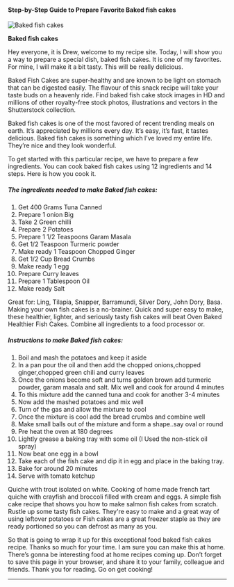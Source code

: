             

#### Step-by-Step Guide to Prepare Favorite Baked fish cakes

![Baked fish cakes](https://img-global.cpcdn.com/recipes/3599b09c3f65a6d7/751x532cq70/baked-fish-cakes-recipe-main-photo.jpg)

**Baked fish cakes**

Hey everyone, it is Drew, welcome to my recipe site. Today, I will show you a way to prepare a special dish, baked fish cakes. It is one of my favorites. For mine, I will make it a bit tasty. This will be really delicious.

Baked Fish Cakes are super-healthy and are known to be light on stomach that can be digested easily. The flavour of this snack recipe will take your taste buds on a heavenly ride. Find baked fish cake stock images in HD and millions of other royalty-free stock photos, illustrations and vectors in the Shutterstock collection.

Baked fish cakes is one of the most favored of recent trending meals on earth. It’s appreciated by millions every day. It’s easy, it’s fast, it tastes delicious. Baked fish cakes is something which I’ve loved my entire life. They’re nice and they look wonderful.

To get started with this particular recipe, we have to prepare a few ingredients. You can cook baked fish cakes using 12 ingredients and 14 steps. Here is how you cook it.

##### The ingredients needed to make Baked fish cakes:

1.  Get 400 Grams Tuna Canned
2.  Prepare 1 onion Big
3.  Take 2 Green chilli
4.  Prepare 2 Potatoes
5.  Prepare 1 1/2 Teaspoons Garam Masala
6.  Get 1/2 Teaspoon Turmeric powder
7.  Make ready 1 Teaspoon Chopped Ginger
8.  Get 1/2 Cup Bread Crumbs
9.  Make ready 1 egg
10.  Prepare Curry leaves
11.  Prepare 1 Tablespoon Oil
12.  Make ready Salt

Great for: Ling, Tilapia, Snapper, Barramundi, Silver Dory, John Dory, Basa. Making your own fish cakes is a no-brainer. Quick and super easy to make, these healthier, lighter, and seriously tasty fish cakes will beat Oven Baked Healthier Fish Cakes. Combine all ingredients to a food processor or.

##### Instructions to make Baked fish cakes:

1.  Boil and mash the potatoes and keep it aside
2.  In a pan pour the oil and then add the chopped onions,chopped ginger,chopped green chili and curry leaves
3.  Once the onions become soft and turns golden brown add turmeric powder, garam masala and salt. Mix well and cook for around 4 minutes
4.  To this mixture add the canned tuna and cook for another 3-4 minutes
5.  Now add the mashed potatoes and mix well
6.  Turn of the gas and allow the mixture to cool
7.  Once the mixture is cool add the bread crumbs and combine well
8.  Make small balls out of the mixture and form a shape..say oval or round
9.  Pre heat the oven at 180 degrees
10.  Lightly grease a baking tray with some oil (I Used the non-stick oil spray)
11.  Now beat one egg in a bowl
12.  Take each of the fish cake and dip it in egg and place in the baking tray.
13.  Bake for around 20 minutes
14.  Serve with tomato ketchup

Quiche with trout isolated on white. Cooking of home made french tart quiche with crayfish and broccoli filled with cream and eggs. A simple fish cake recipe that shows you how to make salmon fish cakes from scratch. Rustle up some tasty fish cakes. They're easy to make and a great way of using leftover potatoes or Fish cakes are a great freezer staple as they are ready portioned so you can defrost as many as you.

So that is going to wrap it up for this exceptional food baked fish cakes recipe. Thanks so much for your time. I am sure you can make this at home. There’s gonna be interesting food at home recipes coming up. Don’t forget to save this page in your browser, and share it to your family, colleague and friends. Thank you for reading. Go on get cooking!

* * *